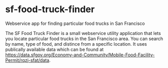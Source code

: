 # sf-food-truck-finder
Webservice app for finding particular food trucks in San Francisco

The SF Food Truck Finder is a small webservice utility application that lets you locate particular food trucks in the San Francisco area.  You can search by name, type of food, and distince from a specific location.  It uses publically available data which can be found at https://data.sfgov.org/Economy-and-Community/Mobile-Food-Facility-Permit/rqzj-sfat/data.
